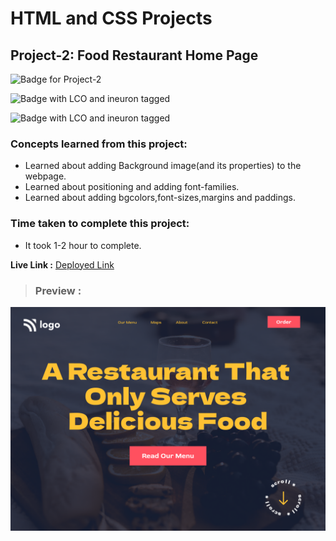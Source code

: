 # HTML and CSS Projects

## **Project-2: Food Restaurant Home Page**

![Badge for Project-2](https://img.shields.io/badge/HTML%20&%20CSS-Project_2-brightgreen "Food Restaurant Home Page")

![Badge with LCO and ineuron tagged](https://img.shields.io/badge/Ineuron.ai-LCO-brightgreen)

![Badge with LCO and ineuron tagged](https://img.shields.io/badge/Full%20Stack%20JavaScript%20bootcamp-Hitesh%20Choudhary-brightgreen)

### Concepts learned from this project:
- Learned about adding Background image(and its properties) to the webpage.
- Learned about positioning and adding font-families.
- Learned about adding bgcolors,font-sizes,margins and paddings. 

### Time taken to complete this project:
- It took  1-2 hour to complete.

**Live Link :** [Deployed Link](https://html-css-project-02.vercel.app/)
>### Preview :
![Homepage screenshot](preview.png)
